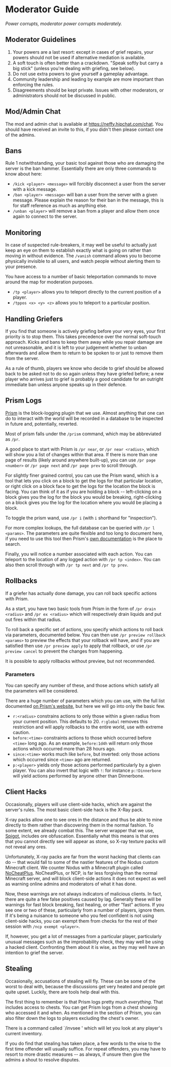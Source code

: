 Moderator Guide
===============

*Power corrupts, moderator power corrupts moderately.*

Moderator Guidelines
--------------------

1. Your powers are a last resort: except in cases of grief repairs, your powers should not be used if alternative mediation is available.
2. A soft touch is often better than a crackdown. "Speak softly but carry a big stick" (unless you're dealing with griefing, see below).
3. Do not use extra powers to give yourself a gameplay advantage.
4. Community leadership and leading by example are more important than enforcing the rules.
5. Disagreements should be kept private. Issues with other moderators, or administrators should not be discussed in public.

Mod/Admin Chat
--------------

The mod and admin chat is available at https://neffy.hipchat.com/chat. You should have received an invite to this, if you didn't then please contact one of the admins.

Bans
----

Rule 1 notwithstanding, your basic tool against those who are damaging the server is the ban hammer. Essentially there are only three commands to know about here:

* `/kick <player> <message>` will forcibly disconnect a user from the server with a kick message.
* `/ban <player> <message>` will ban a user from the server with a given message. Please explain the reason for their ban in the message, this is for staff reference as much as anything else.
* `/unban <player>` will remove a ban from a player and allow them once again to connect to the server.

Monitoring
----------

In case of suspected rule-breakers, it may well be useful to actually just keep an eye on them to establish exactly what is going on rather than moving in without evidence. The `/vanish` command allows you to become physically invisible to all users, and watch people without alerting them to your presence.

You have access to a number of basic teleportation commands to move around the map for moderation purposes.

* `/tp <player>` allows you to teleport directly to the current position of a player.
* `/tppos <x> <y> <z>` allows you to teleport to a particular position.

Handling Griefers
-----------------

If you find that someone is actively griefing before your very eyes, your first priority is to stop them. This takes precedence over the normal soft-touch approach. Kicks and bans to keep them away while you repair damage are not unreasonable, and it is left to your judgement whether to unban afterwards and allow them to return to be spoken to or just to remove them from the server.

As a rule of thumb, players we know who decide to grief should be allowed back to be asked not to do so again unless they have griefed before; a new player who arrives just to grief is probably a good candidate for an outright immediate ban unless anyone speaks up in their defence.

Prism Logs
----------

[Prism](http://discover-prism.com/) is the block-logging plugin that we use. Almost anything that one can do to interact with the world will be recorded in a database to be inspected in future and, potentially, reverted.

Most of prism falls under the `/prism` command, which may be abbreviated as `/pr`.

A good place to start with Prism is `/pr near`, or `/pr near <radius>`, which will show you a list of changes within that area. If there is more than one page of results (likely around anywhere built-up), you can use `/pr page <number>` or `/pr page next` and `/pr page prev` to scroll through.

For slightly finer grained control, you can use the Prism wand, which is a tool that lets you click on a block to get the logs for that particular location, or right click on a block face to get the logs for the location the block is facing. You can think of it as if you are holding a block -- left-clicking on a block gives you the log for the block you would be breaking, right-clicking on a block gives you the log for the location where you would be placing a block.

To toggle the prism wand, use `/pr i` (with `i` shorthand for "inspection").

For more complex lookups, the full database can be queried with `/pr l <params>`. The parameters are quite flexible and too long to document here, if you need to use this tool then Prism's [own documentation](http://discover-prism.com/wiki/view/parameters/) is the place to search.

Finally, you will notice a number associated with each action. You can teleport to the location of any logged action with `/pr tp <index>`. You can also then scroll through with `/pr tp next` and `/pr tp prev`.

Rollbacks
---------

If a griefer has actually done damage, you can roll back specific actions with Prism.

As a start, you have two basic tools from Prism in the form of `/pr drain <radius>` and `/pr ex <radius>` which will respectively drain liquids and put out fires within that radius.

To roll back a specific set of actions, you specify which actions to roll back via parameters, documented below. You can then use `/pr preview rollback <params>` to preview the effects that your rollback will have, and if you are satisfied then use `/pr preview apply` to apply that rollback, or use `/pr preview cancel` to prevent the changes from happening.

It is possible to apply rollbacks without preview, but not recommended.

### Parameters

You can specify any number of these, and those actions which satisfy all the parameters will be considered.

There are a huge number of parameters which you can use, with the full list documented [on Prism's website](http://discover-prism.com/wiki/view/parameters/), but here we will go into only the basic few.

* `r:<radius>` constrains actions to only those within a given radius from your current position. This defaults to 20. `r:global` removes this restriction and will apply rollbacks to the entire world, use with extreme caution.
* `before:<time>` constraints actions to those which occurred before `<time>` long ago. As an example, `before:1d4h` will return only those actions which occurred more than 28 hours ago.
* `since:<time>` works much like `before`, but inverted: only those actions which occurred since `<time>` ago are returned.
* `p:<player>` yields only those actions performed particularly by a given player. You can also invert that logic with `!`: for instance `p:!Dinnerbone` will yield actions performed by anyone other than Dinnerbone.

Client Hacks
------------

Occasionally, players will use client-side hacks, which are against the server's rules. The most basic client-side hack is the X-Ray pack.

X-ray packs allow one to see ores in the distance and thus be able to mine directly to them rather than discovering them in the normal fashion. To some extent, we already combat this. The server wrapper that we use, [Spigot](http://www.spigotmc.org/), includes ore obfuscation. Essentially what this means is that ores that you cannot directly see will appear as stone, so X-ray texture packs will not reveal any ores.

Unfortunately, X-ray packs are far from the worst hacking that clients can do -- that would fall to some of the nastier features of the Nodus custom Minecraft client. We counter Nodus with a Minecraft plugin called [NoCheatPlus](http://dev.bukkit.org/bukkit-plugins/nocheatplus/). NoCheatPlus, or NCP, is far less forgiving than the normal Minecraft server, and will block client-side actions it does not expect as well as warning online admins and moderators of what it has done.

Now, these warnings are not always indicators of malicious clients. In fact, there are quite a few false positives caused by lag. Generally these will be warnings for fast block breaking, fast healing, or other "fast" actions. If you see one or two of these, particularly from a number of players, ignore them. If it's being a nuisance to someone who you feel confident is not using client-side hacks, you can exempt them from checks for the rest of their session with `/ncp exempt <player>`.

If, however, you get a lot of messages from a particular player, particularly unusual messages such as the improbability check, they may well be using a hacked client. Confronting them about it is wise, as they may well have an intention to grief the server.

Stealing
--------

Occasionally, accusations of stealing will fly. These can be some of the worst to deal with, because the discussions get very heated and people get quite upset. Luckily, there are tools help deal with this.

The first thing to remember is that Prism logs pretty much *everything*. That includes access to chests. You can get Prism logs from a chest showing who accessed it and when. As mentioned in the section of Prism, you can also filter down the logs to players excluding the chest's owner.

There is a command called `/invsee <player>' which will let you look at any player's current inventory.

If you do find that stealing has taken place, a few words to the wise to the first time offender will usually suffice. For repeat offenders, you may have to resort to more drastic measures -- as always, if unsure then give the admins a shout to resolve disputes.

